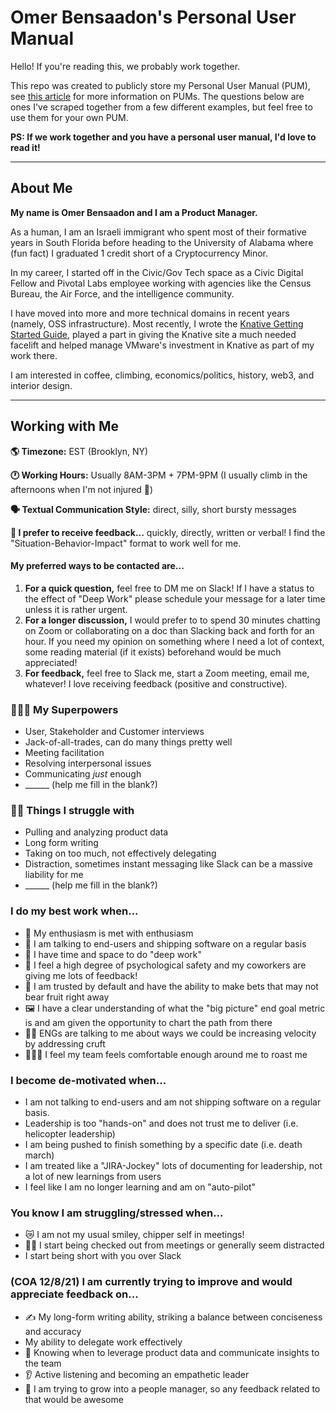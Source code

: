 # Omer Bensaadon's Personal User Manual
Hello! If you're reading this, we probably work together.

This repo was created to publicly store my Personal User Manual (PUM), see [this article](https://betterprogramming.pub/personal-user-manuals-the-good-the-bad-and-the-template-7b80db5044ea) for more information on PUMs. The questions below are ones I've scraped together from a few different examples, but feel free to use them for your own PUM.

**PS: If we work together and you have a personal user manual, I'd love to read it!**

---
## About Me
**My name is Omer Bensaadon and I am a Product Manager.**

As a human, I am an Israeli immigrant who spent most of their formative years in South Florida before heading to the University of Alabama where (fun fact) I graduated 1 credit short of a Cryptocurrency Minor.

In my career, I started off in the Civic/Gov Tech space as a Civic Digital Fellow and Pivotal Labs employee working with agencies like the Census Bureau, the Air Force, and the intelligence community.

I have moved into more and more technical domains in recent years (namely, OSS infrastructure). Most recently, I wrote the [Knative Getting Started Guide](https://knative.dev/docs/getting-started/), played a part in giving the Knative site a much needed facelift and helped manage VMware's investment in Knative as part of my work there.

I am interested in coffee, climbing, economics/politics, history, web3, and interior design.

---
## Working with Me
**🌎 Timezone:** EST (Brooklyn, NY)

**🕐 Working Hours:** Usually 8AM-3PM + 7PM-9PM (I usually climb in the afternoons when I'm not injured 🤕)

**🗣 Textual Communication Style:** direct, silly, short bursty messages

**🤌 I prefer to receive feedback...** quickly, directly, written or verbal! I find the "Situation-Behavior-Impact" format to work well for me.

#### My preferred ways to be contacted are...
1. **For a quick question,** feel free to DM me on Slack! If I have a status to the effect of "Deep Work" please schedule your message for a later time unless it is rather urgent.
2. **For a longer discussion,** I would prefer to to spend 30 minutes chatting on Zoom or collaborating on a doc than Slacking back and forth for an hour. If you need my opinion on something where I need a lot of context, some reading material (if it exists) beforehand would be much appreciated!
3. **For feedback,** feel free to Slack me, start a Zoom meeting, email me, whatever! I love receiving feedback (positive and constructive).

### 🦹🏻‍♂️ My Superpowers
* User, Stakeholder and Customer interviews
* Jack-of-all-trades, can do many things pretty well
* Meeting facilitation
* Resolving interpersonal issues
* Communicating *just* enough
* ______ (help me fill in the blank?)

### 😮‍💨 Things I struggle with
* Pulling and analyzing product data
* Long form writing
* Taking on too much, not effectively delegating
* Distraction, sometimes instant messaging like Slack can be a massive liability for me
* ______ (help me fill in the blank?)

### I do my best work when...
* 🤩 My enthusiasm is met with enthusiasm
* 🚀 I am talking to end-users and shipping software on a regular basis
* 🧠 I have time and space to do "deep work"
* 💖 I feel a high degree of psychological safety and my coworkers are giving me lots of feedback!
* 🤝 I am trusted by default and have the ability to make bets that may not bear fruit right away
* 🖼 I have a clear understanding of what the "big picture" end goal metric is and am given the opportunity to chart the path from there
* 🧑‍💻 ENGs are talking to me about ways we could be increasing velocity by addressing cruft
* 👨🏻‍🚒 I feel my team feels comfortable enough around me to roast me

### I become de-motivated when...
* I am not talking to end-users and am not shipping software on a regular basis.
* Leadership is too "hands-on" and does not trust me to deliver (i.e. helicopter leadership)
* I am being pushed to finish something by a specific date (i.e. death march)
* I am treated like a "JIRA-Jockey" lots of documenting for leadership, not a lot of new learnings from users
* I feel like I am no longer learning and am on "auto-pilot"

### You know I am struggling/stressed when...
* 😿 I am not my usual smiley, chipper self in meetings!
* 😵‍💫 I start being checked out from meetings or generally seem distracted
* I start being short with you over Slack

### (COA 12/8/21) I am currently trying to improve and would appreciate feedback on...
* ✍️ My long-form writing ability, striking a balance between conciseness and accuracy
* My ability to delegate work effectively
* 🧮 Knowing when to leverage product data and communicate insights to the team
* 👂 Active listening and becoming an empathetic leader
* 🤠 I am trying to grow into a people manager, so any feedback related to that would be awesome
